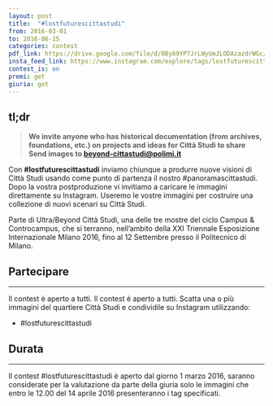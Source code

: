 ```yaml
---
layout: post
title:  "#lostfuturescittastudi"
from: 2016-03-01
to: 2016-06-15
categories: contest
pdf_link: https://drive.google.com/file/d/0By69YP7JrLWyUmJLODAzazdrWGc/view?usp=sharing
insta_feed_link: https://www.instagram.com/explore/tags/lostfuturescittastudi
contest_is: on
premi: get
giuria: get
---
```



tl;dr
---

> **We invite anyone who has historical documentation (from archives, foundations, etc.) on projects and ideas for Città Studi to share**
>**Send images to [beyond-cittastudi@polimi.it](mailto:beyond-cittastudi@polimi.it)**

Con **#lostfuturescittastudi** inviamo chiunque a produrre nuove visioni di Città Studi usando come punto di partenza il nostro #panoramascittastudi. Dopo la vostra postproduzione vi invitiamo a caricare le immagini direttamente su Instagram. Useremo le vostre immagini per costruire una collezione di nuovi scenari su Città Studi.

Parte di Ultra/Beyond Città Studi, una delle tre mostre del ciclo Campus &amp; Controcampus, che si terranno, nell’ambito della XXI Triennale Esposizione Internazionale Milano 2016, fino al 12 Settembre presso il Politecnico di Milano.

Partecipare
---
-----

Il contest è aperto a tutti. Il contest è aperto a tutti. Scatta una o più immagini del quartiere Città Studi e condividile su Instagram utilizzando:

- #lostfuturescittastudi


Durata
---
-----

Il contest #lostfuturescittastudi è aperto dal giorno 1 marzo 2016, saranno considerate per la valutazione da parte della giuria solo le immagini che entro le 12.00 del 14 aprile 2016 presenteranno i tag specificati.
